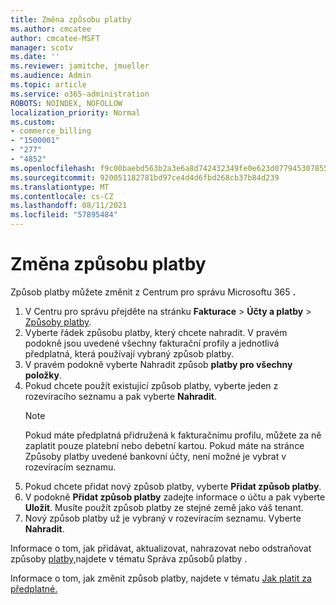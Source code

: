 ```yaml
---
title: Změna způsobu platby
ms.author: cmcatee
author: cmcatee-MSFT
manager: scotv
ms.date: ''
ms.reviewer: jamitche, jmueller
ms.audience: Admin
ms.topic: article
ms.service: o365-administration
ROBOTS: NOINDEX, NOFOLLOW
localization_priority: Normal
ms.custom:
- commerce_billing
- "1500001"
- "277"
- "4852"
ms.openlocfilehash: f9c00baebd563b2a3e6a8d742432349fe0e623d07794530785591daf1a9bd9ca
ms.sourcegitcommit: 920051182781bd97ce4d4d6fbd268cb37b84d239
ms.translationtype: MT
ms.contentlocale: cs-CZ
ms.lasthandoff: 08/11/2021
ms.locfileid: "57895484"
---
```

# <a name="change-payment-method"></a>Změna způsobu platby

Způsob platby můžete změnit z Centrum pro správu Microsoftu 365 **.**
  
1. V Centru pro správu přejděte na stránku **Fakturace**  >  **Účty a platby** > [Způsoby platby](https://go.microsoft.com/fwlink/p/?linkid=2018806).
2. Vyberte řádek způsobu platby, který chcete nahradit. V pravém podokně jsou uvedené všechny fakturační profily a jednotlivá předplatná, která používají vybraný způsob platby.
3. V pravém podokně vyberte Nahradit způsob **platby pro všechny položky**.
4. Pokud chcete použít existující způsob platby, vyberte jeden z rozevíracího seznamu a pak vyberte **Nahradit**.
    > [!NOTE]
    > Pokud máte předplatná přidružená k fakturačnímu profilu, můžete za ně zaplatit pouze platební nebo debetní kartou. Pokud máte na stránce  Způsoby platby uvedené bankovní účty, není možné je vybrat v rozevíracím seznamu.
5. Pokud chcete přidat nový způsob platby, vyberte **Přidat způsob platby**.
6. V podokně **Přidat způsob platby** zadejte informace o účtu a pak vyberte **Uložit**. Musíte použít způsob platby ze stejné země jako váš tenant.
7. Nový způsob platby už je vybraný v rozevíracím seznamu. Vyberte **Nahradit**.

Informace o tom, jak přidávat, aktualizovat, nahrazovat nebo odstraňovat způsoby [platby,](https://docs.microsoft.com/microsoft-365/commerce/billing-and-payments/manage-payment-methods)najdete v tématu Správa způsobů platby .

Informace o tom, jak změnit způsob platby, najdete v tématu [Jak platit za předplatné.](https://docs.microsoft.com/microsoft-365/commerce/billing-and-payments/pay-for-your-subscription)